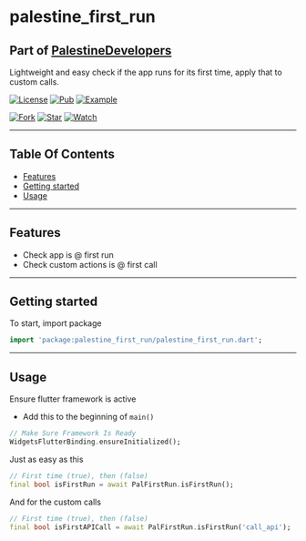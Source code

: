 # palestine_first_run

## Part of [PalestineDevelopers](https://github.com/PalestineDevelopers)

Lightweight and easy check if the app runs for its first time, apply that to custom calls.

[![License](https://img.shields.io/github/license/PalestineDevelopers/first_run)](https://github.com/PalestineDevelopers)
[![Pub](https://img.shields.io/badge/Palestine%20First%20Run-pub-blue)](https://pub.dev/packages/palestine_first_run)
[![Example](https://img.shields.io/badge/Example-Ex-success)](https://pub.dev/packages/palestine_first_run/example)

[![Fork](https://img.shields.io/github/forks/PalestineDevelopers/first_run?style=social)](https://github.com/PalestineDevelopers/first_run)
[![Star](https://img.shields.io/github/stars/PalestineDevelopers/first_run?style=social)](https://github.com/PalestineDevelopers/first_run)
[![Watch](https://img.shields.io/github/watchers/PalestineDevelopers/first_run?style=social)](https://github.com/PalestineDevelopers/first_run)

---

## Table Of Contents

* [Features](#features)
* [Getting started](#getting-started)
* [Usage](#usage)

---

## Features

* Check app is @ first run
* Check custom actions is @ first call

---

## Getting started

To start, import package

```dart
import 'package:palestine_first_run/palestine_first_run.dart';
```

---

## Usage

Ensure flutter framework is active

* Add this to the beginning of `main()`

```dart
// Make Sure Framework Is Ready
WidgetsFlutterBinding.ensureInitialized();
```

Just as easy as this

```dart
// First time (true), then (false)
final bool isFirstRun = await PalFirstRun.isFirstRun();
```

And for the custom calls

```dart
// First time (true), then (false)
final bool isFirstAPICall = await PalFirstRun.isFirstRun('call_api');
```
